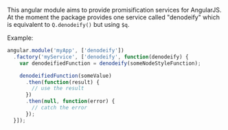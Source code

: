This angular module aims to provide promisification services for AngularJS. At
the moment the package provides one service called "denodeify" which is
equivalent to `Q.denodeify()` but using `$q`.

Example:

```js
angular.module('myApp', ['denodeify'])
  .factory('myService', ['denodeify', function(denodeify) {
    var denodeifiedFunction = denodeify(someNodeStyleFunction);

    denodeifiedFunction(someValue)
      .then(function(result) {
        // use the result
      })
      .then(null, function(error) {
        // catch the error
      });
  }]);
```
